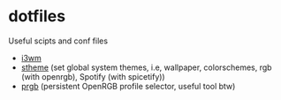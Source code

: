 # dotfiles
Useful scipts and conf files
- [i3wm](https://github.com/samu22cr/dotfiles/blob/main/.config/i3/config)
- [stheme](https://github.com/samu22cr/dotfiles/blob/main/.local/bin/stheme) (set global system themes, i.e, wallpaper, colorschemes, rgb (with openrgb), Spotify (with spicetify))
- [prgb](https://github.com/samu22cr/dotfiles/blob/main/.local/bin/prgb) (persistent OpenRGB profile selector, useful tool btw)
